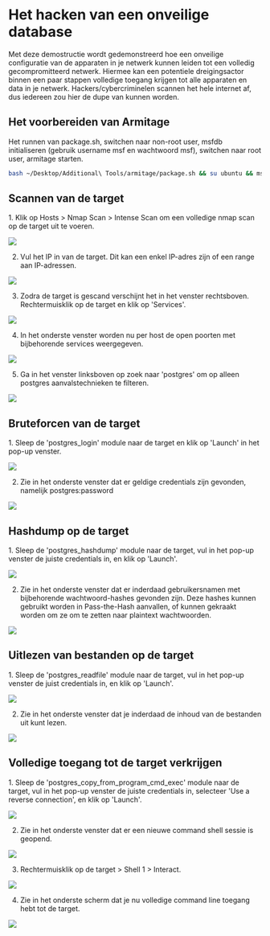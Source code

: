 <h1>Het hacken van een onveilige database</h1>
Met deze demostructie wordt gedemonstreerd hoe een onveilige configuratie van de apparaten in je netwerk kunnen leiden tot een volledig gecompromitteerd netwerk. Hiermee kan een potentiele dreigingsactor binnen een paar stappen volledige toegang krijgen tot alle apparaten en data in je netwerk. Hackers/cybercriminelen scannen het hele internet af, dus iedereen zou hier de dupe van kunnen worden.

<h2>Het voorbereiden van Armitage</h2>
Het runnen van package.sh, switchen naar non-root user, msfdb initialiseren (gebruik username msf en wachtwoord msf), switchen naar root user, armitage starten.

```bash
bash ~/Desktop/Additional\ Tools/armitage/package.sh && su ubuntu && msfdb init && sudo su && ~/Desktop/Additional\ Tools/Armitage/release/unix/armitage 
```

<h2>Scannen van de target</h2>
1. Klik op Hosts > Nmap Scan > Intense Scan om een volledige nmap scan op de target uit te voeren.

![](pic-1.png)


2. Vul het IP in van de target. Dit kan een enkel IP-adres zijn of een range aan IP-adressen.

![](pic-2.png)


3. Zodra de target is gescand verschijnt het in het venster rechtsboven. Rechtermuisklik op de target en klik op 'Services'. 

![](pic-3.png)


4. In het onderste venster worden nu per host de open poorten met bijbehorende services weergegeven. 

![](pic-4.png)


5. Ga in het venster linksboven op zoek naar 'postgres' om op alleen postgres aanvalstechnieken te filteren.

![](pic-5.png)


<h2>Bruteforcen van de target</h2>
1. Sleep de 'postgres_login' module naar de target en klik op 'Launch' in het pop-up venster.

![](pic-6.png)


2. Zie in het onderste venster dat er geldige credentials zijn gevonden, namelijk postgres:password</h3>

![](pic-7.png)


<h2>Hashdump op de target</h2>
1. Sleep de 'postgres_hashdump' module naar de target, vul in het pop-up venster de juiste credentials in, en klik op 'Launch'.

![](pic-9.png)


2. Zie in het onderste venster dat er inderdaad gebruikersnamen met bijbehorende wachtwoord-hashes gevonden zijn. Deze hashes kunnen gebruikt worden in Pass-the-Hash aanvallen, of kunnen gekraakt worden om ze om te zetten naar plaintext wachtwoorden.

![](pic-17.png)


<h2>Uitlezen van bestanden op de target</h2>
1. Sleep de 'postgres_readfile' module naar de target, vul in het pop-up venster de juist credentials in, en klik op 'Launch'.

![](pic-10.png)


2. Zie in het onderste venster dat je inderdaad de inhoud van de bestanden uit kunt lezen. 

![](pic-11.png)


<h2>Volledige toegang tot de target verkrijgen</h2>
1. Sleep de 'postgres_copy_from_program_cmd_exec' module naar de target, vul in het pop-up venster de juiste credentials in, selecteer 'Use a reverse connection', en klik op 'Launch'.

![](pic-13.png)


2. Zie in het onderste venster dat er een nieuwe command shell sessie is geopend. 

![](pic-14.png)


3. Rechtermuisklik op de target > Shell 1 > Interact.

![](pic-15.png)


4. Zie in het onderste scherm dat je nu volledige command line toegang hebt tot de target.

![](pic-16.png)
